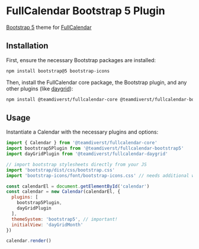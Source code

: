 
# FullCalendar Bootstrap 5 Plugin

[Bootstrap 5](https://getbootstrap.com/) theme for [FullCalendar](https://fullcalendar.io)

## Installation

First, ensure the necessary Bootstrap packages are installed:

```sh
npm install bootstrap@5 bootstrap-icons
```

Then, install the FullCalendar core package, the Bootstrap plugin, and any other plugins (like [daygrid](https://fullcalendar.io/docs/month-view)):

```sh
npm install @teamdiverst/fullcalendar-core @teamdiverst/fullcalendar-bootstrap5 @teamdiverst/fullcalendar-daygrid
```

## Usage

Instantiate a Calendar with the necessary plugins and options:

```js
import { Calendar } from '@teamdiverst/fullcalendar-core'
import bootstrap5Plugin from '@teamdiverst/fullcalendar-bootstrap5'
import dayGridPlugin from '@teamdiverst/fullcalendar-daygrid'

// import bootstrap stylesheets directly from your JS
import 'bootstrap/dist/css/bootstrap.css'
import 'bootstrap-icons/font/bootstrap-icons.css' // needs additional webpack config!

const calendarEl = document.getElementById('calendar')
const calendar = new Calendar(calendarEl, {
  plugins: [
    bootstrap5Plugin,
    dayGridPlugin
  ],
  themeSystem: 'bootstrap5', // important!
  initialView: 'dayGridMonth'
})

calendar.render()
```
